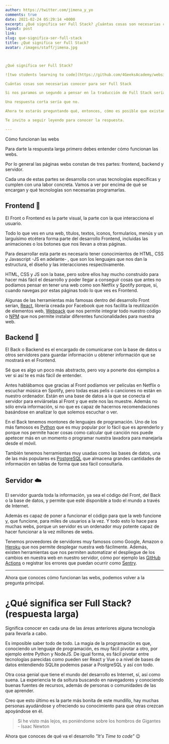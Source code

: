 ```yaml
---
author: https://twitter.com/jimena_y_yo
comments: true
date: 2021-02-24 05:29:14 +0000
excerpt: ¿Qué significa ser Full Stack? ¿Cuántas cosas son necesarias conocer para ser Full Stack? Te invito a seguir leyendo para conocer la respuesta.
layout: post
link: 
slug: que-significa-ser-full-stack
title: ¿Qué significa ser Full Stack? 
avatar: /images/staff/jimena.jpg



¿Qué significa ser Full Stack?

![two students learning to code](https://github.com/4GeeksAcademy/website-v2/blob/master/static/images/blog/learning-to-code.jpg)

Cuántas cosas son necesarias conocer para ser Full Stack

Si nos paramos un segundo a pensar en la traducción de Full Stack sería algo así como “Todas las agrupaciones de tecnologías”, es decir, que ser Full Stack implicaría conocer todas las agrupaciones de tecnologías ¿Es esto posible?

Una respuesta corta sería que no.

Ahora te estarás preguntando qué, entonces, cómo es posible que existan cursos para convertirse en Full Stack o cómo es posible que haya puestos de trabajo dirigidos a ser Full Stack ¿mienten los cursos?, ¿mienten las empresas?, ¿miento yo? 

Te invito a seguir leyendo para conocer la respuesta.

---
```


Cómo funcionan las webs

Para darte la respuesta larga primero debes entender cómo funcionan las webs.

Por lo general las páginas webs constan de tres partes: frontend, backend y servidor.

Cada una de estas partes se desarrolla con unas tecnologías específicas y cumplen con una labor concreta. Vamos a ver por encima de qué se encargan y qué tecnologías son necesarias programarlas.

## Frontend 🎨

El Front o Frontend es la parte visual, la parte con la que interacciona el usuario.

Todo lo que ves en una web, títulos, textos, iconos, formularios, menús y un larguísimo etcétera forma parte del desarrollo Frontend, incluidas las animaciones o los botones que nos llevan a otras páginas.

Para desarrollar esta parte es necesario tener conocimientos de HTML, CSS y Javascript -JS en adelante- , que son los lenguajes que nos dan la estructura, el diseño y las interacciones respectivamente. 

HTML, CSS y JS son la base, pero sobre ellos hay mucho construido para hacer más fácil el desarrollo y poder llegar a conseguir cosas que antes no podíamos pensar en tener una web como son Netflix y Spotify porque, sí, cuando navegas por estas páginas todo lo que ves es Frontend.

Algunas de las herramientas más famosas dentro del desarrollo Front serían, [React](https://reactjs.org/), librería creada por Facebook que nos facilita la reutilización de elementos web, [Webpack](https://webpack.js.org/) que nos permite integrar todo nuestro código o [NPM](https://www.npmjs.com/) que nos permite instalar diferentes funcionalidades para nuestra web.

## Backend 🤖

El Back o Backend es el encargado de comunicarse con la base de datos u otros servidores para guardar información u obtener información que se mostrará en el Frontend.

Sé que es algo un poco más abstracto, pero voy a ponerte dos ejemplos a ver si así te es más fácil de entender.  

Antes hablábamos que gracias al Front podíamos ver películas en Netflix o escuchar música en Spotify, pero todas esas pelis o canciones no están en nuestro ordenador. Están en una base de datos a la que se conecta el servidor para enviárselas al Front y que este nos las muestre. Además no sólo envía información, si no que es capaz de hacernos recomendaciones basándose en analizar lo que solemos escuchar o ver.

En el Back tenemos montones de lenguajes de programación. Uno de los más famosos es [Python](https://www.python.org/) que es muy popular por lo fácil que es aprenderlo y porque nos permite hacer cosas como calcular qué canción nos puede apetecer más en un momento o programar nuestra lavadora para manejarla desde el móvil. 

También tenemos herramientas muy usadas como las bases de datos, una de las más populares es [PostgreSQL](https://www.postgresql.org/) que almacena grandes cantidades de información en tablas de forma que sea fácil consultarla.

## Servidor ☁️

El servidor guarda toda la información, ya sea el código del Front, del Back o la base de datos, y permite que esté disponible a todo el mundo a través de Internet.

Además es capaz de poner a funcionar el código para que la web funcione y, que funcione, para miles de usuarios a la vez. Y todo esto lo hace para muchas webs, porque un servidor es un ordenador muy potente capaz de hacer funcionar a la vez millones de webs.

Tenemos proveedores de servidores muy famosos como Google, Amazon o [Heroku](https://www.heroku.com/) que nos permite desplegar nuestra web fácilmente. Además, existen herramientas que nos permiten automatizar el despliegue de los cambios en nuestra web en nuestro servidor, cómo por ejemplo las [GitHub Actions](https://github.com/features/actions) o registrar los errores que puedan ocurrir como [Sentry](https://sentry.io/welcome/).

---

Ahora que conoces cómo funcionan las webs, podemos volver a la pregunta principal.

# ¿Qué significa ser Full Stack? (respuesta larga)

Significa conocer en cada una de las áreas anteriores alguna tecnología para llevarla a cabo.

Es imposible saber todo de todo. La magia de la programación es que, conociendo un lenguaje de programación, es muy fácil pivotar a otro, por ejemplo entre Python y NodeJS. De igual forma, es fácil pivotar entre tecnologías parecidas como pueden ser React y Vue o a nivel de bases de datos entendiendo SQLite podemos pasar a PostgreSQL y así con todo.

Otra cosa genial que tiene el mundo del desarrollo es Internet, sí, así como suena. La experiencia te da soltura buscando en navegadores y conociendo buenas fuentes de recursos, además de personas o comunidades de las que aprender.

Creo que esto último es la parte más bonita de este mundillo, hay muchas personas ayudándose y ofreciendo su conocimiento para que otras crezcan apoyándose en él.

> Si he visto más lejos, es poniéndome sobre los hombros de Gigantes - Isaac Newton

Ahora que conoces de qué va el desarrollo *"It's Time to code"* 😉
